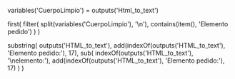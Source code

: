 variables('CuerpoLimpio') = outputs('Html_to_text')


first(
  filter(
    split(variables('CuerpoLimpio'), '\n'),
    contains(item(), 'Elemento pedido')
  )
)



substring(
    outputs('HTML_to_text'),
    add(indexOf(outputs('HTML_to_text'), 'Elemento pedido:'), 17),
    sub(
        indexOf(outputs('HTML_to_text'), '\nelemento:'),
        add(indexOf(outputs('HTML_to_text'), 'Elemento pedido:'), 17)
    )
)